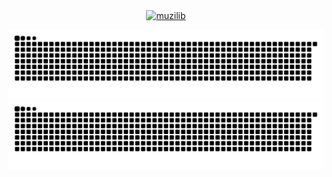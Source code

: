 <!-- [![GitHub Streak](https://streak-stats.demolab.com?user=muzilib)](https://git.io/streak-stats) -->

<div align="center">
    
<a href="https://github.com/muzilib">
    <img src="https://count.getloli.com/get/@:muzilib?theme=nixietube-1" alt="muzilib"/>
</a>
 
![github contribution grid snake animation](https://raw.githubusercontent.com/muzilib/muzilib/output/github-snake-dark.svg#gh-dark-mode-only)
![github contribution grid snake animation](https://raw.githubusercontent.com/muzilib/muzilib/output/github-snake.svg#gh-light-mode-only)
 
</div>
